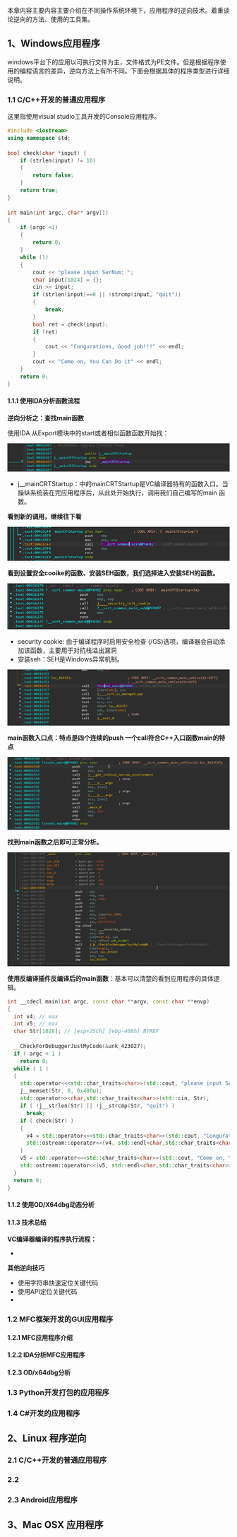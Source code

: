 本章内容主要内容主要介绍在不同操作系统环境下，应用程序的逆向技术。着重谈论逆向的方法、使用的工具集。



## 1、Windows应用程序

windows平台下的应用以可执行文件为主，文件格式为PE文件。但是根据程序使用的编程语言的差异，逆向方法上有所不同。下面会根据具体的程序类型进行详细说明。

### 1.1 C/C++开发的普通应用程序

这里指使用visual studio工具开发的Console应用程序。

```c++
#include <iostream>
using namespace std;

bool check(char *input) {
	if (strlen(input) != 10)
	{
		return false;
	}
	return true;
}

int main(int argc, char* argv[])
{
	if (argc <1)
	{
		return 0;
	}
	while (1)
	{
		cout << "please input SerNum: ";
		char input[1024] = {};
		cin >> input;
		if (strlen(input)==0 || !strcmp(input, "quit"))
		{
			break;
		}
		bool ret = check(input);
		if (ret)
		{
			cout << "Congurations, Good job!!!" << endl;
		}
		cout << "Come on, You Can Do it" << endl;
	}
	return 0;
}

```



#### 1.1.1 使用IDA分析函数流程

**逆向分析之：查找main函数**

使用IDA 从Export模块中的start或者相似函数函数开始找：

![image-20221003224752427](assets/image-20221003224752427.png)

* j__mainCRTStartup：中的mainCRTStartup是VC编译器特有的函数入口。当操纵系统装在完应用程序后，从此处开始执行，调用我们自己编写的main 函数。

**看到新的调用，继续往下看**

![image-20221003224916724](assets/image-20221003224916724.png)

**看到设置安全cooike的函数、安装SEH函数，我们选择进入安装SEH的函数。**

![image-20221003224943436](assets/image-20221003224943436.png)

* security cookie: 由于编译程序时启用安全检查 (/GS)选项，编译器会自动添加该函数，主要用于对抗栈溢出漏洞
* 安装seh：SEH是Windows异常机制。

![image-20221003225007588](assets/image-20221003225007588.png)



**main函数入口点：特点是四个连续的push 一个call符合C++入口函数main的特点**

![image-20221003225021276](assets/image-20221003225021276.png)



**找到main函数之后即可正常分析。**

![image-20221003225201950](assets/image-20221003225201950.png)

**使用反编译插件反编译后的main函数**：基本可以清楚的看到应用程序的具体逻辑。

```c++
int __cdecl main(int argc, const char **argv, const char **envp)
{
  int v4; // eax
  int v5; // eax
  char Str[1028]; // [esp+25Ch] [ebp-408h] BYREF

  __CheckForDebuggerJustMyCode(&unk_423027);
  if ( argc < 1 )
    return 0;
  while ( 1 )
  {
    std::operator<<<std::char_traits<char>>(std::cout, "please input SerNum: ");
    j__memset(Str, 0, 0x400u);
    std::operator>><char,std::char_traits<char>>(std::cin, Str);
    if ( !j__strlen(Str) || !j__strcmp(Str, "quit") )
      break;
    if ( check(Str) )
    {
      v4 = std::operator<<<std::char_traits<char>>(std::cout, "Congurations, Good job!!!");
      std::ostream::operator<<(v4, std::endl<char,std::char_traits<char>>);
    }
    v5 = std::operator<<<std::char_traits<char>>(std::cout, "Come on, You Can Do it");
    std::ostream::operator<<(v5, std::endl<char,std::char_traits<char>>);
  }
  return 0;
}
```

#### 1.1.2 使用OD/X64dbg动态分析





#### 1.1.3 技术总结

**VC编译器编译的程序执行流程：**

* 



**其他逆向技巧**

* 使用字符串快速定位关键代码
* 使用API定位关键代码
* 

### 1.2 MFC框架开发的GUI应用程序

#### 1.2.1 MFC应用程序介绍

#### 1.2.2 IDA分析MFC应用程序

#### 1.2.3 OD/x64dbg分析

### 1.3 Python开发打包的应用程序

### 1.4 C#开发的应用程序

## 2、Linux 程序逆向

### 2.1 C/C++开发的普通应用程序

### 2.2 

### 2.3 Android应用程序

## 3、Mac OSX 应用程序